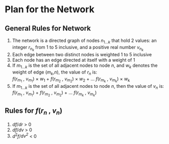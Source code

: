 # Plan for the Network

## General Rules for Network

1. The network is a directed graph of nodes *n*<sub>1...*k*</sub> that hold 2 values: an integer *r*<sub>*n*<sub>*k*</sub></sub> from 1 to 5 inclusive, and a positive real number *v*<sub>*n*<sub>*k*</sub></sub>
2. Each edge between two distinct nodes is weighted 1 to 5 inclusive
3. Each node has an edge directed at itself with a weight of 1
4. If *m*<sub>1...*k*</sub> is the set of all adjacent nodes to node *n*, and *w*<sub>*k*</sub> denotes the weight of edge (*m*<sub>*k*</sub>,*n*), the value of *r*<sub>*n*</sub> is:  
     *f*(*r*<sub>*m*<sub>1</sub></sub> , *v*<sub>*m*<sub>1</sub></sub>) &times; *w*<sub>1</sub> + *f*(*r*<sub>*m*<sub>2</sub></sub> , *v*<sub>*m*<sub>2</sub></sub>) &times; *w*<sub>2</sub> + ... *f*(*r*<sub>*m*<sub>k</sub></sub> , *v*<sub>*m*<sub>k</sub></sub>) &times; *w*<sub>k</sub>
5. If *m*<sub>1...*k*</sub> is the set of all adjacent nodes to node *n*, then the value of *v*<sub>*n*</sub> is:  
     *f*(*r*<sub>*m*<sub>1</sub></sub> , *v*<sub>*m*<sub>1</sub></sub>) + *f*(*r*<sub>*m*<sub>2</sub></sub> , *v*<sub>*m*<sub>2</sub></sub>) + ... *f*(*r*<sub>*m*<sub>*k*</sub></sub> , *v*<sub>*m*<sub>*k*</sub></sub>)  


## Rules for *f*(*r*<sub>*n*</sub> , *v*<sub>*n*</sub>)
1. *df*/*dr* > 0
2. *df*/*dv* > 0
3. *d*<sup>2</sup>*f*/*dv<sup>2</sup>* < 0

